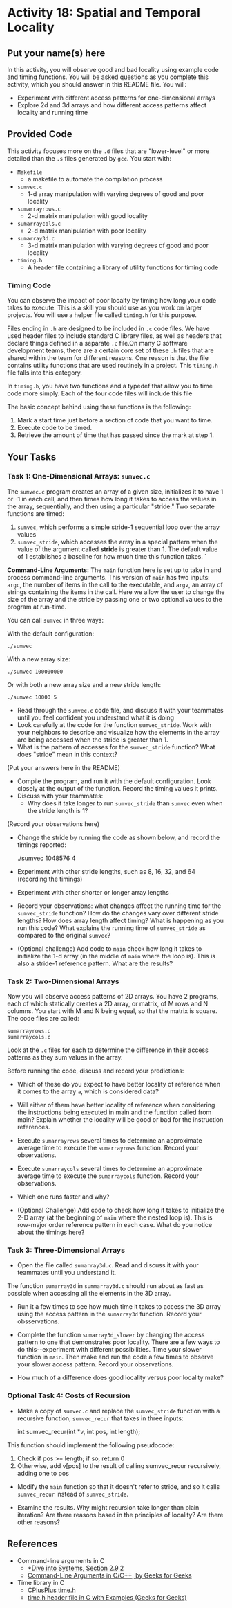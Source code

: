 # Activity 18: Spatial and Temporal Locality
## Put your name(s) here

In this activity, you will observe good and bad locality using example code and timing functions. You will be asked questions as you complete this activity, which you should answer in this README file.
You will:
- Experiment with different access patterns for one-dimensional arrays
- Explore 2d and 3d arrays and how different access patterns affect locality and running time


## Provided Code

This activity focuses more on the `.d` files that are "lower-level" or more detailed
than the `.s` files generated by `gcc`. You start with:
- `Makefile`
    - a makefile to automate the compilation process
- `sumvec.c`
    - 1-d array manipulation with varying degrees of good and poor locality
- `sumarrayrows.c`
    -  2-d matrix manipulation with good locality
- `sumarraycols.c`
    - 2-d matrix manipulation with poor locality
-  `sumarray3d.c`
    - 3-d matrix manipulation with varying degrees of good and poor locality
- `timing.h`
    - A header file containing a library of utility functions for timing code


### Timing Code

You can observe the impact of poor localty by timing how long your code takes to execute. This is a skill you should use as you work on larger projects. You will use a helper file called `timing.h` for this purpose.

Files ending in `.h` are designed to be included in `.c` code files. We have used header
files to include standard C library files, as well as headers that declare things defined
in a separate `.c` file.On many C software development teams, there are a certain core set of these `.h` files that are shared within the team for different reasons. One reason is that the file contains utility functions that are used routinely in a project. This `timing.h` file falls into this category.

In `timing.h`, you have two functions and a typedef that allow you to time code more simply. Each of the four code files will include this file

The basic concept behind using these functions is the following:

1. Mark a start time just before a section of code that you want to time.
2. Execute code to be timed.
3. Retrieve the amount of time that has passed since the mark at step 1.

## Your Tasks

### Task 1: One-Dimensional Arrays: `sumvec.c`

The `sumvec.c` program creates an array of a given size, initializes it to have
1 or -1 in each cell, and then times how long it takes to access the values in the 
array, sequentially, and then using a particular "stride." Two separate functions
are timed: 
1. `sumvec`, which performs a simple stride-1 sequential loop over the array values
2. `sumvec_stride`, which accesses the array in a special pattern when the value of the argument called **stride** is greater than 1. The default value of 1 establishes a baseline for how much time this function takes.
`

**Command-Line Arguments:** The `main` function here is set up to take in and process
command-line arguments. This version of `main` has two inputs: `argc`, the number of 
items in the call to the executable, and `argv`, an array of strings containing the
items in the call. Here we allow the user to change the size of the array and the stride
by passing one or two optional values to the program at run-time.

You can call `sumvec` in three ways:

With the default configuration:

    ./sumvec

With a new array size:

    ./sumvec 100000000

Or with both a new array size and a new stride length:

    ./sumvec 10000 5


- Read through the `sumvec.c` code file, and discuss it with your teammates until
you feel confident you understand what it is doing
- Look carefully at the code for the function `sumvec_stride`. Work with your neighbors 
to describe and visualize how the elements in the array are being accessed when the stride is greater than 1.
- What is the pattern of accesses for the `sumvec_stride` function? What does "stride" 
mean in this context? 

(Put your answers here in the README)

- Compile the program, and run it with the default configuration. Look closely at the
output of the function. Record the timing values it prints.
- Discuss with your teammates: 
    - Why does it take longer to run `sumvec_stride` than `sumvec` even when the stride length is 1?

(Record your observations here)

- Change the stride by running the code as shown below, and record the timings reported:

    ./sumvec 1048576 4

- Experiment with other stride lengths, such as 8, 16, 32, and 64 (recording the timings)
- Experiment with other shorter or longer array lengths
- Record your observations: what changes affect the running time for the `sumvec_stride` function? How do the changes vary over different stride lengths? How does array length affect timing?
What is happening as you run this code? What explains the running time of `sumvec_stride` as compared to the original `sumvec`?

- (Optional challenge) Add code to `main` check how long it takes to initialize the 1-d array (in the middle of `main` where the loop is). This is also a stride-1 reference pattern. What
are the results?


### Task 2: Two-Dimensional Arrays

Now you will observe access patterns of 2D arrays. You have 2 programs, each of which statically creates a 2D array, or matrix, of M rows and N columns. You start with M and N being equal, so that the matrix is square. The code files are called:

    sumarrayrows.c
    sumarraycols.c
    
Look at the `.c` files for each to determine the difference in their access patterns as they sum values in the array. 

Before running the code, discuss and record your predictions: 
- Which of these do you expect to have better locality of reference when it comes to the array `a`, which is considered data?
- Will either of them have better locality of reference when considering the instructions being executed in main and the function called from main? Explain whether the locality will be good or bad for the instruction references.

- Execute `sumarrayrows` several times to determine an approximate average time to execute the `sumarrayrows` function. Record your observations.

- Execute `sumarraycols` several times to determine an approximate average time to execute the `sumarraycols` function.  Record your observations.

- Which one runs faster and why?

- (Optional Challenge) Add code to check how long it takes to initialize the 2-D array (at the beginning of `main` where the nested loop is). This is row-major order reference pattern in each case.  What do you notice about the timings here?

### Task 3: Three-Dimensional Arrays

- Open the file called `sumarray3d.c`. Read and discuss it with your teammates
until you understand it.

The function `sumarray3d` in `summarray3d.c` should run about as fast as possible when accessing all the elements in the 3D array. 

- Run it a few times to see how much time it takes to access the 3D array using the access pattern in the `sumarray3d` function. Record your obsservations.

- Complete the function `sumarray3d_slower` by changing the access pattern to one that demonstrates poor locality. There are a few ways to do this--experiment with different possibilities. Time your slower function in `main`. Then make and run the code a few times to observe your slower access pattern. Record your observations.

- How much of a difference does good locality versus poor locality make?

### Optional Task 4: Costs of Recursion

- Make a copy of `sumvec.c` and replace the `sumvec_stride` function with 
a recursive function, `sumvec_recur` that takes in three inputs:

    int sumvec_recur(int *v, int pos, int length);

This function should implement the following pseudocode:
1. Check if pos >= length; if so, return 0
2. Otherwise, add v[pos] to the result of calling sumvec_recur recursively, adding
one to pos

- Modify the `main` function so that it doesn't refer to stride, and so it
calls `sumvec_recur` instead of `sumvec_stride`.

- Examine the results. Why might recursion take longer than plain iteration? Are
there reasons based in the principles of locality? Are there other reasons?

## References

- Command-line arguments in C
    - [*Dive into Systems, Section 2.9.2](https://diveintosystems.org/book/C2-C_depth/advanced_cmd_line_args.html#_c_cmd_line_args_)
    - [Command-Line Arguments in C/C++, by Geeks for Geeks](https://www.geeksforgeeks.org/command-line-arguments-in-c-cpp/)
- Time library in C
    - [CPlusPlus time.h](https://cplusplus.com/reference/ctime/)
    - [time.h header file in C with Examples (Geeks for Geeks)](https://www.geeksforgeeks.org/time-h-header-file-in-c-with-examples/)
